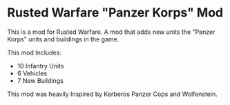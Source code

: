 # Rusted Warfare "Panzer Korps" Mod #
This is a mod for Rusted Warfare. A mod that adds new units the "Panzer Korps" units and buildings in the game.

This mod Includes:
- 10 Infantry Units
- 6 Vehicles
- 7 New Buildings

This mod was heavily Inspired by Kerberos Panzer Cops and Wolfenstein.
